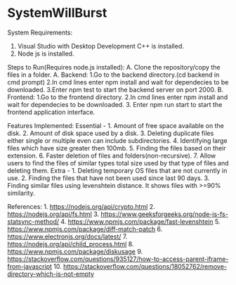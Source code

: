 # SystemWillBurst
System Requirements:
1) Visual Studio with Desktop Development C++ is installed.
2) Node js is installed.

Steps to Run(Requires node.js installed):
A. Clone the repository/copy the files in a folder.
A. Backend:
    1.Go to the backend directory.(cd backend in cmd prompt)
    2.In cmd lines enter npm install and wait for dependecies to be downloaded.
    3.Enter npm test to start the backend server on port 2000.
B. Frontend:
    1.Go to the frontend directory.
    2.In cmd lines enter npm install and wait for dependecies to be downloaded.
    3. Enter npm run start to start the frontend application interface. 

Features Implemented:
Essential - 
    1. Amount of free space available on the disk.
    2. Amount of disk space used by a disk.
    3. Deleting duplicate files either single or multiple even can include subdirectories.
    4. Identifying large files which have size greater then 100mb.
    5. Finding the files based on their extension.
    6. Faster deletion of files and folders(non-recursive).
    7. Allow users to find the files of similar types total size used by that type of files and deleting them.
Extra - 
    1. Deleting temporary OS files that are not currently in use.
    2. Finding the files that have not been used since last 90 days.
    3. Finding similar files using levenshtein distance. It shows files with >=90% similarity.
    
References:
    1. https://nodejs.org/api/crypto.html
    2. https://nodejs.org/api/fs.html
    3. https://www.geeksforgeeks.org/node-js-fs-statsync-method/
    4. https://www.npmjs.com/package/fast-levenshtein
    5. https://www.npmjs.com/package/diff-match-patch
    6. https://www.electronjs.org/docs/latest/
    7. https://nodejs.org/api/child_process.html
    8. https://www.npmjs.com/package/diskusage
    9. https://stackoverflow.com/questions/935127/how-to-access-parent-iframe-from-javascript
    10. https://stackoverflow.com/questions/18052762/remove-directory-which-is-not-empty



    
    
